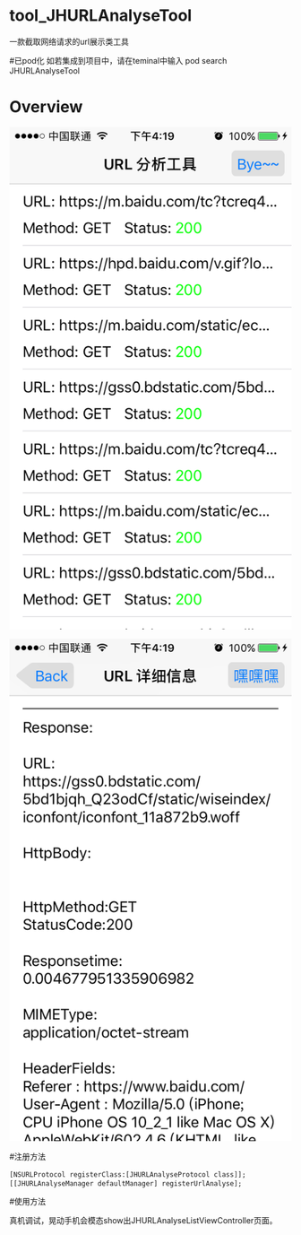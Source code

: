 # tool_JHURLAnalyseTool
一款截取网络请求的url展示类工具

#已pod化
如若集成到项目中，请在teminal中输入  pod search JHURLAnalyseTool

# Overview

![snapshot](https://github.com/Shenjinghao/tool_JHURLAnalyseTool/blob/master/snapshot/snapshot1.png)

![snapshot](https://github.com/Shenjinghao/tool_JHURLAnalyseTool/blob/master/snapshot/snapshot2.png)


#注册方法

``` objc
[NSURLProtocol registerClass:[JHURLAnalyseProtocol class]];
[[JHURLAnalyseManager defaultManager] registerUrlAnalyse];
```

#使用方法

真机调试，晃动手机会模态show出JHURLAnalyseListViewController页面。


